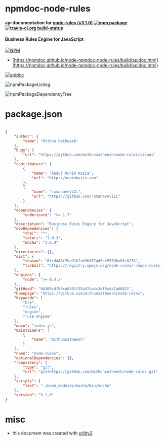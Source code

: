 # npmdoc-node-rules

#### api documentation for  [node-rules (v3.1.0)](https://github.com/mithunsatheesh/node-rules)  [![npm package](https://img.shields.io/npm/v/npmdoc-node-rules.svg?style=flat-square)](https://www.npmjs.org/package/npmdoc-node-rules) [![travis-ci.org build-status](https://api.travis-ci.org/npmdoc/node-npmdoc-node-rules.svg)](https://travis-ci.org/npmdoc/node-npmdoc-node-rules)

#### Business Rules Engine for JavaScript

[![NPM](https://nodei.co/npm/node-rules.png?downloads=true&downloadRank=true&stars=true)](https://www.npmjs.com/package/node-rules)

- [https://npmdoc.github.io/node-npmdoc-node-rules/build/apidoc.html](https://npmdoc.github.io/node-npmdoc-node-rules/build/apidoc.html)

[![apidoc](https://npmdoc.github.io/node-npmdoc-node-rules/build/screenCapture.buildCi.browser.%252Ftmp%252Fbuild%252Fapidoc.html.png)](https://npmdoc.github.io/node-npmdoc-node-rules/build/apidoc.html)

![npmPackageListing](https://npmdoc.github.io/node-npmdoc-node-rules/build/screenCapture.npmPackageListing.svg)

![npmPackageDependencyTree](https://npmdoc.github.io/node-npmdoc-node-rules/build/screenCapture.npmPackageDependencyTree.svg)



# package.json

```json

{
    "author": {
        "name": "Mithun Satheesh"
    },
    "bugs": {
        "url": "https://github.com/mithunsatheesh/node-rules/issues"
    },
    "contributors": [
        {
            "name": "Abdul Munim Kazia",
            "url": "http://munimkazia.com"
        },
        {
            "name": "ramanaveli2i",
            "url": "https://github.com/ramanaveli2i"
        }
    ],
    "dependencies": {
        "underscore": ">= 1.7"
    },
    "description": "Business Rules Engine for JavaScript",
    "devDependencies": {
        "chai": "*",
        "colors": "1.0.3",
        "mocha": "1.6.0"
    },
    "directories": {},
    "dist": {
        "shasum": "0fcd448c7ba91b2ab9b3574d5ce55506a08c8278",
        "tarball": "https://registry.npmjs.org/node-rules/-/node-rules-3.1.0.tgz"
    },
    "engines": {
        "node": ">= 0.4.x"
    },
    "gitHead": "0b260cdfb0ca0491f35a97ca4c3af5cda7ab6821",
    "homepage": "https://github.com/mithunsatheesh/node-rules",
    "keywords": [
        "bre",
        "rules",
        "engine",
        "rule engine"
    ],
    "main": "index.js",
    "maintainers": [
        {
            "name": "mithunsatheesh"
        }
    ],
    "name": "node-rules",
    "optionalDependencies": {},
    "repository": {
        "type": "git",
        "url": "git+https://github.com/mithunsatheesh/node-rules.git"
    },
    "scripts": {
        "test": "./node_modules/mocha/bin/mocha"
    },
    "version": "3.1.0"
}
```



# misc
- this document was created with [utility2](https://github.com/kaizhu256/node-utility2)

